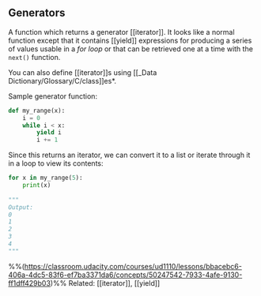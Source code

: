 ## Generators
A function which returns a generator [[iterator]]. It looks like a normal function except that it contains [[yield]] expressions for producing a series of values usable in a *for loop* or that can be retrieved one at a time with the `next()` function. 

You can also define [[iterator]]s using [[_Data Dictionary/Glossary/C/class]]es*.



Sample generator function:
```py
def my_range(x):
	i = 0
	while i < x:
		yield i
		i += 1
```

Since this returns an iterator, we can convert it to a list or iterate through it in a loop to view its contents:
```py
for x in my_range(5):
	print(x)
	
""" 
Output:
0
1
2
3
4
"""
```


%%(https://classroom.udacity.com/courses/ud1110/lessons/bbacebc6-406a-4dc5-83f6-ef7ba3371da6/concepts/50247542-7933-4afe-9130-ff1dff429b03)%%
Related: [[iterator]], [[yield]]